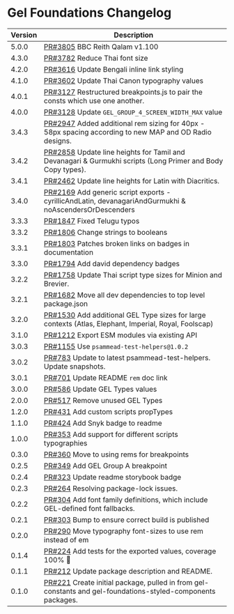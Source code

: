# Gel Foundations Changelog

<!-- prettier-ignore -->
| Version | Description |
|---------|-------------|
| 5.0.0 | [PR#3805](https://github.com/bbc/psammead/pull/3805) BBC Reith Qalam v1.100 |
| 4.3.0 | [PR#3782](https://github.com/bbc/psammead/pull/3782) Reduce Thai font size |
| 4.2.0 | [PR#3616](https://github.com/bbc/psammead/pull/3616) Update Bengali inline link styling |
| 4.1.0 | [PR#3602](https://github.com/bbc/psammead/pull/3602) Update Thai Canon typography values |
| 4.0.1 | [PR#3127](https://github.com/bbc/psammead/pull/3127) Restructured breakpoints.js to pair the consts which use one another. |
| 4.0.0 | [PR#3128](https://github.com/bbc/psammead/pull/3128) Update `GEL_GROUP_4_SCREEN_WIDTH_MAX` value |
| 3.4.3 | [PR#2947](https://github.com/bbc/psammead/pull/2947) Added additional rem sizing for 40px - 58px spacing according to new MAP and OD Radio designs. |
| 3.4.2 | [PR#2858](https://github.com/bbc/psammead/pull/2858) Update line heights for Tamil and Devanagari & Gurmukhi scripts (Long Primer and Body Copy types). |
| 3.4.1 | [PR#2462](https://github.com/bbc/psammead/pull/2462) Update line heights for Latin with Diacritics. |
| 3.4.0 | [PR#2169](https://github.com/bbc/psammead/pull/2169) Add generic script exports - cyrillicAndLatin, devanagariAndGurmukhi & noAscendersOrDescenders |
| 3.3.3 | [PR#1847](https://github.com/bbc/psammead/pull/1847) Fixed Telugu typos |
| 3.3.2 | [PR#1806](https://github.com/bbc/psammead/pull/1806/) Change strings to booleans |
| 3.3.1 | [PR#1803](https://github.com/bbc/psammead/pull/1803/) Patches broken links on badges in documentation |
| 3.3.0 | [PR#1794](https://github.com/bbc/psammead/pull/1794) Add david dependency badges |
| 3.2.2 | [PR#1758](https://github.com/bbc/psammead/pull/1758) Update Thai script type sizes for Minion and Brevier. |
| 3.2.1 | [PR#1682](https://github.com/bbc/psammead/pull/1682) Move all dev dependencies to top level package.json |
| 3.2.0 | [PR#1530](https://github.com/bbc/psammead/pull/1530) Add additional GEL Type sizes for large contexts (Atlas, Elephant, Imperial, Royal, Foolscap) |
| 3.1.0 | [PR#1212](https://github.com/bbc/psammead/pull/1212) Export ESM modules via existing API |
| 3.0.3 | [PR#1155](https://github.com/bbc/psammead/pull/1155) Use `psammead-test-helpers@1.0.2` |
| 3.0.2 | [PR#783](https://github.com/bbc/psammead/pull/783) Update to latest psammead-test-helpers. Update snapshots. |
| 3.0.1 | [PR#701](https://github.com/bbc/psammead/pull/701) Update README `rem` doc link |
| 3.0.0 | [PR#586](https://github.com/bbc/psammead/pull/586) Update GEL Types values |
| 2.0.0 | [PR#517](https://github.com/bbc/psammead/pull/517) Remove unused GEL Types |
| 1.2.0 | [PR#431](https://github.com/bbc/psammead/pull/431) Add custom scripts propTypes |
| 1.1.0 | [PR#424](https://github.com/bbc/psammead/pull/424) Add Snyk badge to readme |
| 1.0.0 | [PR#353](https://github.com/BBC/psammead/pull/353) Add support for different scripts typographies |
| 0.3.0 | [PR#360](https://github.com/BBC/psammead/pull/360) Move to using rems for breakpoints |
| 0.2.5 | [PR#349](https://github.com/BBC/psammead/pull/349) Add GEL Group A breakpoint |
| 0.2.4 | [PR#323](https://github.com/BBC/psammead/pull/323) Update readme storybook badge |
| 0.2.3 | [PR#264](https://github.com/BBC/psammead/pull/319) Resolving package-lock issues. |
| 0.2.2 | [PR#304](https://github.com/BBC-News/psammead/pull/304) Add font family definitions, which include GEL-defined font fallbacks. |
| 0.2.1 | [PR#303](https://github.com/BBC-News/psammead/pull/303) Bump to ensure correct build is published |
| 0.2.0 | [PR#290](https://github.com/BBC-News/psammead/pull/290) Move typography font-sizes to use rem instead of em |
| 0.1.4 | [PR#224](https://github.com/BBC-News/psammead/pull/224) Add tests for the exported values, coverage 100% :tada: |
| 0.1.1 | [PR#212](https://github.com/BBC-News/psammead/pull/212) Update package description and README. |
| 0.1.0 | [PR#221](https://github.com/BBC-News/psammead/pull/221) Create initial package, pulled in from gel-constants and gel-foundations-styled-components packages. |
